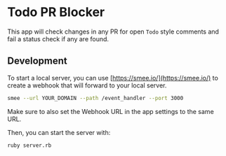 # Todo PR Blocker

This app will check changes in any PR for open `Todo` style comments and fail a status check if any are found.

## Development

To start a local server, you can use [https://smee.io/](https://smee.io/) to create a webhook that will forward to your local server.

```bash
smee --url YOUR_DOMAIN --path /event_handler --port 3000
```

Make sure to also set the Webhook URL in the app settings to the same URL.

Then, you can start the server with:

```bash
ruby server.rb
```